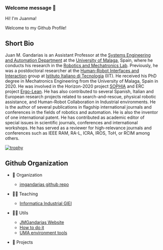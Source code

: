 ### Welcome message 👋

Hi! I'm Juanma!

Welcome to my Github Profile!

## Short Bio
Juan M. Gandarias is an Assistant Professor at the [Systems Engineering and Automation Department](https://www.uma.es/isa) at the [University of Malaga](https://www.uma.es), Spain, where he conducts his research in the [Robotics and Mechatronics Lab](https://www.uma.es/robotics-and-mechatronics). Previously, he was a postdoctoral researcher at the [Human-Robot Interfaces and Interaction](https://www.iit.it/web/hrii/) group at [Istituto Italiano di Tecnologia](https://www.iit.it) (IIT). He received his PhD degree in Mechatronics Engineering from the University of Malaga, Spain in 2020. He was involved in the Horizon-2020 project [SOPHIA](https://project-sophia.eu/) and ERC project [Ergo-Lean](https://ergolean.eu/). He has also contributed to several Spanish, Italian and European research projects related to search-and-rescue, physical robotic assistance, and Human-Robot Collaboration in Industrial environments. He is the author of several publications in flagship international journals and conferences in the fields of robotics and automation. He is also the inventor of one international patent. He has contributed as academic editor of special issues in scientific journals, conferences and international workshops. He has served as a reviewer for high-relevance journals and conferences such as IEEE RAM, RA-L, ICRA, IROS, ToH, or RCIM among others.

[![trophy](https://github-profile-trophy.vercel.app/?username=jmgandarias&theme=onedark)](https://github.com/ryo-ma/github-profile-trophy)


## Github Organization
- 🧱 Organization
    - [jmgandarias github repo](https://github.com/jmgandarias/jmgandarias)
        
- 🧑‍🏫 Teaching
    - [Informatica Industrial GIEI](https://github.com/jmgandarias/informatica_indsutrial_giei_uma)

    
- 👨‍💻 Utils
    - [JMGandarias Website](https://github.com/jmgandarias/jmgandarias.github.io)
    - [How to do it](https://github.com/jmgandarias/how_to_do_it)
    - [UMA environment tools](https://github.com/jmgandarias/how_to_do_it)

- 🔬 Projects


<!--
**jmgandarias/jmgandarias** is a ✨ _special_ ✨ repository because its `README.md` (this file) appears on your GitHub profile.

Here are some ideas to get you started:

- 🔭 I’m currently working on ...
- 🌱 I’m currently learning ...
- 👯 I’m looking to collaborate on ...
- 🤔 I’m looking for help with ...
- 💬 Ask me about ...
- 📫 How to reach me: ...
- 😄 Pronouns: ...
- ⚡ Fun fact: ...
-->
